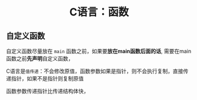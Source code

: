 <h1 align="center">C语言：函数</h1>



## 自定义函数

自定义函数尽量放在 `main` 函数之前，如果要**放在main函数后面的话**, 需要在main函数之前**先声明**自定义函数，

C语言是`值传递`：不会修改原值，函数参数如果是指针，则不会执行复制，直接传递指针，如果不是指针则复制原值



函数参数传递指针比传递结构体快，

